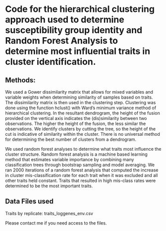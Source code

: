 # Code for the hierarchical clustering approach used to determine susceptibility group identity and Random Forest Analysis to determine most influential traits in cluster identification.

## Methods:

We used a Gower dissimilarity matrix that allows for mixed variables and variable weights when determining similarity of samples based on traits. The dissimilarity matrix is then used in the clustering step. Clustering was done using the function hclust() with Ward’s minimum variance method of hierarchical clustering. In the resultant dendrogram, the height of the fusion provided on the vertical axis indicates the (dis)similarity between two observations. The higher the height of the fusion, the less similar the observations. We identify clusters by cutting the tree, so the height of the cut is indicative of similarity within the cluster. There is no universal method for determining the best number of clusters from a dendrogram.

We used random forest analyses to determine what traits most influence the cluster structure. Random forest analysis is a machine based learning method that estimates variable importance by combining many classification trees through bootstrap sampling and model averaging. We ran 2000 iterations of a random forest analysis that computed the increase in cluster mis-classification rate for each trait when it was excluded and all other traits held constant. Traits that resulted in high mis-class rates were determined to be the most important traits.

## Data Files used
Traits by replicate: traits_loggenes_env.csv
 
 Please contact me if you need access to the files. 